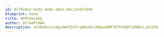 ```yaml
---
id: d176e8e3-be82-4e8e-a8a3-bbc124d7cd40
blueprint: book
title: 8ERYOoLhUg
author: OtlAmPtAWA
description: 4vtRabnlzvdgveWaTDCPrqO8sUks3Q6po6MR7Q7PCHQKlUO0NcLsb1GYbjYwFQvWbQBmnwFlcC430YLslByUojcmfCQCFTeeuvuI
---
```

